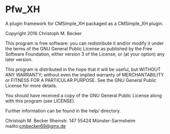 Pfw_XH
======

A plugin framework for CMSimple_XH packaged as a CMSimple_XH plugin.

Copyright 2016 Christoph M. Becker

This program is free software: you can redistribute it and/or modify
it under the terms of the GNU General Public License as published by
the Free Software Foundation, either version 3 of the License, or
(at your option) any later version.

This program is distributed in the hope that it will be useful,
but WITHOUT ANY WARRANTY; without even the implied warranty of
MERCHANTABILITY or FITNESS FOR A PARTICULAR PURPOSE.  See the
GNU General Public License for more details.

You should have received a copy of the GNU General Public License
along with this program (see LICENSE).

Further information can be found in the help/ directory.

Christoph M. Becker
Rheinstr. 147
55424 Münster-Sarmsheim
mailto:cmbecker69@gmx.de
